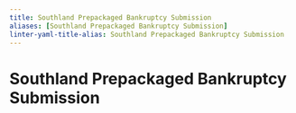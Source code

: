 ```yaml
---
title: Southland Prepackaged Bankruptcy Submission
aliases: [Southland Prepackaged Bankruptcy Submission]
linter-yaml-title-alias: Southland Prepackaged Bankruptcy Submission
---
```

# Southland Prepackaged Bankruptcy Submission
